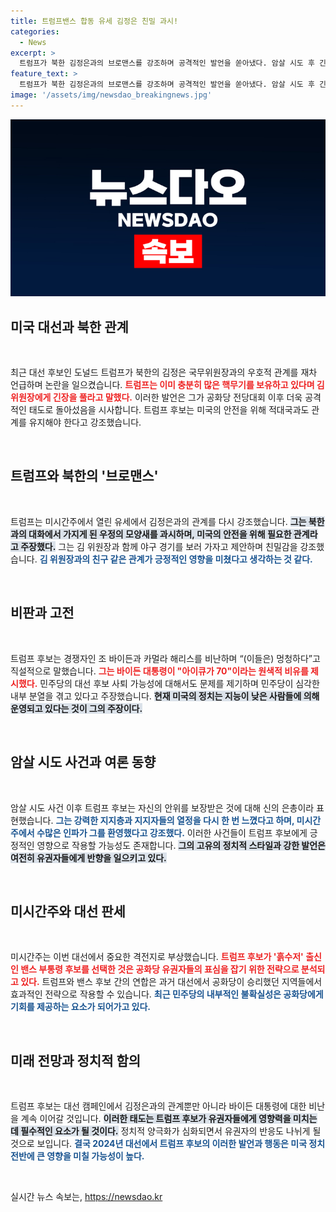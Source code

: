 ```yaml
---
title: 트럼프밴스 합동 유세 김정은 친밀 과시!
categories:
  - News
excerpt: >
  트럼프가 북한 김정은과의 브로맨스를 강조하며 공격적인 발언을 쏟아냈다. 암살 시도 후 긴장감을 놓지 않는 그가 민주당을 겨냥해 직설적 비난을 한 미시간 유세에서 어떤 반향을 일으킬지 주목된다!
feature_text: >
  트럼프가 북한 김정은과의 브로맨스를 강조하며 공격적인 발언을 쏟아냈다. 암살 시도 후 긴장감을 놓지 않는 그가 민주당을 겨냥해 직설적 비난을 한 미시간 유세에서 어떤 반향을 일으킬지 주목된다!
image: '/assets/img/newsdao_breakingnews.jpg'
---
```


<p><img src="/assets/img/newsdao_breakingnews.jpg" alt="cryptoinkorea 속보" /></p>

<h2 data-ke-size="size26">미국 대선과 북한 관계</h2>

<p data-ke-size="size16">&nbsp;</p>

<p>최근 대선 후보인 도널드 트럼프가 북한의 김정은 국무위원장과의 우호적 관계를 재차 언급하며 논란을 일으켰습니다. <b><span style="color: #ee2323;">트럼프는 이미 충분히 많은 핵무기를 보유하고 있다며 김 위원장에게 긴장을 풀라고 말했다.</span></b> 이러한 발언은 그가 공화당 전당대회 이후 더욱 공격적인 태도로 돌아섰음을 시사합니다. 트럼프 후보는 미국의 안전을 위해 적대국과도 관계를 유지해야 한다고 강조했습니다. </p>

<p data-ke-size="size16">&nbsp;</p>

<h2 data-ke-size="size26">트럼프와 북한의 '브로맨스'</h2>

<p data-ke-size="size16">&nbsp;</p>

<p>트럼프는 미시간주에서 열린 유세에서 김정은과의 관계를 다시 강조했습니다. <b><span style="background-color: #21538527;">그는 북한과의 대화에서 가지게 된 우정의 모양새를 과시하며, 미국의 안전을 위해 필요한 관계라고 주장했다.</span></b> 그는 김 위원장과 함께 야구 경기를 보러 가자고 제안하며 친밀감을 강조했습니다. <b><span style="color: #1a5490;">김 위원장과의 친구 같은 관계가 긍정적인 영향을 미쳤다고 생각하는 것 같다.</span></b> </p>

<p data-ke-size="size16">&nbsp;</p>

<h2 data-ke-size="size26">비판과 고전</h2>

<p data-ke-size="size16">&nbsp;</p>

<p>트럼프 후보는 경쟁자인 조 바이든과 카멀라 해리스를 비난하며 “(이들은) 멍청하다”고 직설적으로 말했습니다. <b><span style="color: #ee2323;">그는 바이든 대통령이 "아이큐가 70"이라는 원색적 비유를 제시했다.</span></b> 민주당의 대선 후보 사퇴 가능성에 대해서도 문제를 제기하며 민주당이 심각한 내부 분열을 겪고 있다고 주장했습니다. <b><span style="background-color: #21538527;">현재 미국의 정치는 지능이 낮은 사람들에 의해 운영되고 있다는 것이 그의 주장이다.</span></b> </p>

<p data-ke-size="size16">&nbsp;</p>

<h2 data-ke-size="size26">암살 시도 사건과 여론 동향</h2>

<p data-ke-size="size16">&nbsp;</p>

<p>암살 시도 사건 이후 트럼프 후보는 자신의 안위를 보장받은 것에 대해 신의 은총이라 표현했습니다. <b><span style="color: #1a5490;">그는 강력한 지지층과 지지자들의 열정을 다시 한 번 느꼈다고 하며, 미시간주에서 수많은 인파가 그를 환영했다고 강조했다.</span></b> 이러한 사건들이 트럼프 후보에게 긍정적인 영향으로 작용할 가능성도 존재합니다. <b><span style="background-color: #21538527;">그의 고유의 정치적 스타일과 강한 발언은 여전히 유권자들에게 반향을 일으키고 있다.</span></b></p>

<p data-ke-size="size16">&nbsp;</p>

<h2 data-ke-size="size26">미시간주와 대선 판세</h2>

<p data-ke-size="size16">&nbsp;</p>

<p>미시간주는 이번 대선에서 중요한 격전지로 부상했습니다. <b><span style="color: #ee2323;">트럼프 후보가 '흙수저' 출신인 밴스 부통령 후보를 선택한 것은 공화당 유권자들의 표심을 잡기 위한 전략으로 분석되고 있다.</span></b> 트럼프와 밴스 후보 간의 연합은 과거 대선에서 공화당이 승리했던 지역들에서 효과적인 전략으로 작용할 수 있습니다. <b><span style="color: #1a5490;">최근 민주당의 내부적인 불확실성은 공화당에게 기회를 제공하는 요소가 되어가고 있다.</span></b></p>

<p data-ke-size="size16">&nbsp;</p>

<h2 data-ke-size="size26">미래 전망과 정치적 함의</h2>

<p data-ke-size="size16">&nbsp;</p>

<p>트럼프 후보는 대선 캠페인에서 김정은과의 관계뿐만 아니라 바이든 대통령에 대한 비난을 계속 이어갈 것입니다. <b><span style="background-color: #21538527;">이러한 태도는 트럼프 후보가 유권자들에게 영향력을 미치는 데 필수적인 요소가 될 것이다.</span></b> 정치적 양극화가 심화되면서 유권자의 반응도 나뉘게 될 것으로 보입니다. <b><span style="color: #1a5490;">결국 2024년 대선에서 트럼프 후보의 이러한 발언과 행동은 미국 정치 전반에 큰 영향을 미칠 가능성이 높다.</span></b></p>

<p data-ke-size="size16">&nbsp;</p>
실시간 뉴스 속보는, <a href="https://newsdao.kr" rel="dofollow">https://newsdao.kr</a>


